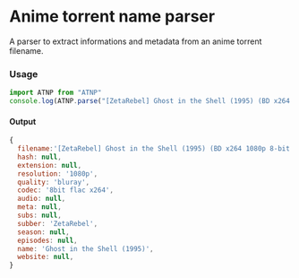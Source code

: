 # Anime torrent name parser

A parser to extract informations and metadata from an anime torrent filename.

### Usage 

```typescript
import ATNP from "ATNP"
console.log(ATNP.parse("[ZetaRebel] Ghost in the Shell (1995) (BD x264 1080p 8-bit FLAC)"))
```

#### Output

```javascript
{
  filename:'[ZetaRebel] Ghost in the Shell (1995) (BD x264 1080p 8-bit FLAC)',
  hash: null,
  extension: null,
  resolution: '1080p',
  quality: 'bluray',
  codec: '8bit flac x264',
  audio: null,
  meta: null,
  subs: null,
  subber: 'ZetaRebel',
  season: null,
  episodes: null,
  name: 'Ghost in the Shell (1995)',
  website: null,
}
```
